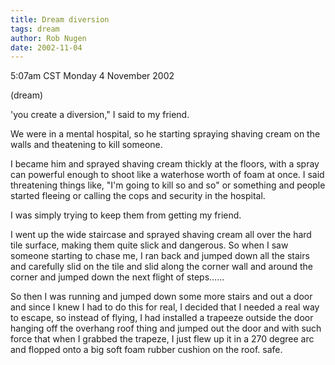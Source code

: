 ```yaml
---
title: Dream diversion
tags: dream
author: Rob Nugen
date: 2002-11-04
---
```


<p class=date>5:07am CST Monday 4 November 2002</p>

<p class=note>(dream)</p>

<p class=dream>'you create a diversion," I said to my friend.</p>

<p class=dream>We were in a mental hospital, so he starting spraying
shaving cream on the walls and theatening to kill someone.</p>

<p class=dream>I became him and sprayed shaving cream thickly at the
floors, with a spray can powerful enough to shoot like a waterhose
worth of foam at once.  I said threatening things like, "I'm going to
kill so and so" or something and people started fleeing or calling the
cops and security in the hospital.</p>

<p class=dream>I was simply trying to keep them from getting my
friend.</p>

<p class=dream>I went up the wide staircase and sprayed shaving cream
all over the hard tile surface, making them quite slick and dangerous.
So when I saw someone starting to chase me, I ran back and jumped down
all the stairs and carefully slid on the tile and slid along the
corner wall and around the corner and jumped down the next flight of
steps......</p>

<p class=dream>So then I was running and jumped down some more stairs
and out a door and since I knew I had to do this for real, I decided
that I needed a real way to escape, so instead of flying, I had
installed a trapeeze outside the door hanging off the overhang roof
thing and jumped out the door and with such force that when I grabbed the
trapeze, I just flew up it in a 270 degree arc and flopped onto a big
soft foam rubber cushion on the roof.  safe.</p>
